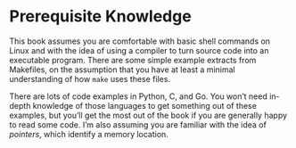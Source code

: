 # Prerequisite Knowledge

This book assumes you are comfortable with basic shell commands on Linux and with the idea of using a compiler to turn source code into an executable program. There are some simple example extracts from Makefiles, on the assumption that you have at least a minimal understanding of how `make` uses these files.

There are lots of code examples in Python, C, and Go. You won’t need in-depth knowledge of those languages to get something out of these examples, but you’ll get the most out of the book if you are generally happy to read some code. I’m also assuming you are familiar with the idea of _pointers_, which identify a memory location.